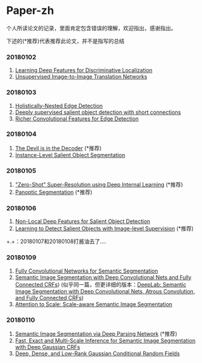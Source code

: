 # Paper-zh
个人所读论文的记录，里面肯定包含错误的理解，欢迎指出，感谢指出。

下述的(*推荐)代表推荐此论文，并不是指写的总结

### 20180102

1. [Learning Deep Features for Discriminative Localization](https://arxiv.org/abs/1512.04150)
2. [Unsupervised Image-to-Image Translation Networks](https://arxiv.org/abs/1703.00848)


### 20180103

1. [Holistically-Nested Edge Detection](https://arxiv.org/abs/1504.06375)
2. [Deeply supervised salient object detection with short connections](https://arxiv.org/abs/1611.04849)
3. [Richer Convolutional Features for Edge Detection](https://arxiv.org/abs/1612.02103)


### 20180104

1. [The Devil is in the Decoder](https://arxiv.org/abs/1707.05847v2) (*推荐)
2. [Instance-Level Salient Object Segmentation](https://arxiv.org/abs/1704.03604)


### 20180105

1. ["Zero-Shot" Super-Resolution using Deep Internal Learning](https://arxiv.org/abs/1712.06087) (*推荐)
2. [Panoptic Segmentation](https://arxiv.org/abs/1801.00868) (*推荐)

### 20180106

1. [Non-Local Deep Features for Salient Object Detection](http://openaccess.thecvf.com/content_cvpr_2017/papers/Luo_Non-Local_Deep_Features_CVPR_2017_paper.pdf)
2. [Learning to Detect Salient Objects with Image-level Supervision](http://openaccess.thecvf.com/content_cvpr_2017/papers/Wang_Learning_to_Detect_CVPR_2017_paper.pdf) (*推荐)

+.+：20180107和20180108打酱油去了....

### 20180109

1. [Fully Convolutional Networks for Semantic Segmentation](https://arxiv.org/abs/1411.4038)
2. [Semantic Image Segmentation with Deep Convolutional Nets and Fully Connected CRFs](https://arxiv.org/abs/1412.7062)) (似乎同一篇，但更详细的版本：[DeepLab: Semantic Image Segmentation with Deep Convolutional Nets, Atrous Convolution, and Fully Connected CRFs](https://arxiv.org/pdf/1606.00915.pdf))
3. [Attention to Scale: Scale-aware Semantic Image Segmentation](https://arxiv.org/abs/1511.03339)


### 20180110

1. [Semantic Image Segmentation via Deep Parsing Network](https://arxiv.org/abs/1509.02634) (*推荐)
2. [Fast, Exact and Multi-Scale Inference for Semantic Image Segmentation with Deep Gaussian CRFs](https://arxiv.org/abs/1603.08358)
3. [Deep, Dense, and Low-Rank Gaussian Conditional Random Fields](https://arxiv.org/abs/1611.09051)

